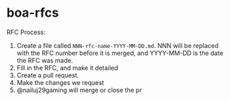 # boa-rfcs
RFC Process:
1. Create a file called `NNN-rfc-name-YYYY-MM-DD.md`. NNN will be replaced with the RFC number before it is merged, and YYYY-MM-DD is the date the RFC was made.
2. Fill in the RFC, and make it detailed
3. Create a pull request.
4. Make the changes we request
5. @nailuj29gaming will merge or close the pr
